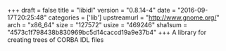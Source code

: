 +++
draft = false
title = "libidl"
version = "0.8.14-4"
date = "2016-09-17T20:25:48"
categories = ['lib']
upstreamurl = "http://www.gnome.org/"
arch = "x86_64"
size = "127572"
usize = "469246"
sha1sum = "4573c1f798438b830969bc5d14caccd19a9e37b4"
+++
A library for creating trees of CORBA IDL files
